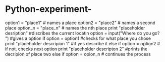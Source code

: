 # Python-experiment-
option1 = "place1" # names a place
option2 = "place2" # names a second place
option_n = "place_n" # names the nth place 
print "placeholder desription" #discribes the current locatin
option = input("Where do you go? ") #gives a option
if option = option1 #checks for what place you chose
  print "placeholder descripion 1" #if yes describe it
else if option = option2 # if not, checks next option 
   print "placeholder descripton 2" #prints the decripion of place two 
else if option = opion_n # continues the process 
